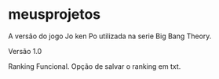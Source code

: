 # meusprojetos

A versão do jogo Jo ken Po utilizada na serie Big Bang Theory.

Versão 1.0

Ranking Funcional.
Opção de salvar o ranking em txt.
